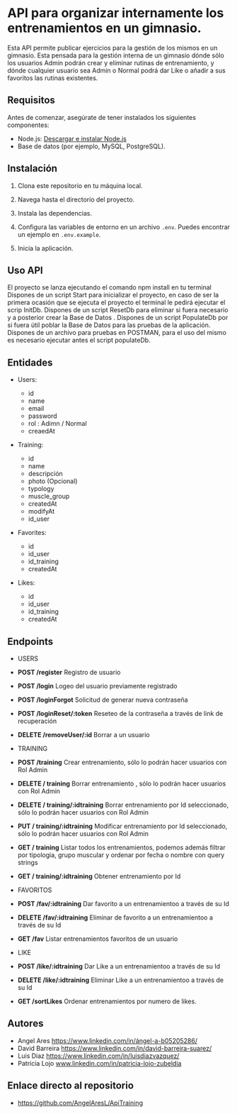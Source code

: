 # API para organizar internamente los entrenamientos en un gimnasio.

Esta API permite publicar ejercicios para la gestión de los mismos en un
gimnasio.
Esta pensada para la gestión interna de un gimnasio dónde sólo los usuarios Admin podrán crear y eliminar rutinas de entrenamiento, y dónde cualquier usuario sea Admin o Normal podrá dar Like o añadir a sus favoritos las rutinas existentes.

## Requisitos

Antes de comenzar, asegúrate de tener instalados los siguientes componentes:

- Node.js: [Descargar e instalar Node.js](https://nodejs.org/)
- Base de datos (por ejemplo, MySQL, PostgreSQL).

## Instalación

1. Clona este repositorio en tu máquina local.

2. Navega hasta el directorio del proyecto.

3. Instala las dependencias.

4. Configura las variables de entorno en un archivo `.env`. Puedes encontrar un ejemplo en `.env.example`.

5. Inicia la aplicación.

## Uso API

El proyecto se lanza ejecutando el comando npm install en tu terminal
Dispones de un script Start para inicializar el proyecto, en caso de ser la primera ocasión que se ejecuta el proyecto el terminal le pedirá ejecutar el scrip InitDb.
Dispones de un script ResetDb para eliminar si fuera necesario y a posterior crear la Base de Datos .
Dispones de un script PopulateDb por si fuera útil poblar la Base de Datos para las pruebas de la aplicación.
Dispones de un archivo para pruebas en POSTMAN, para el uso del mismo es necesario ejecutar antes el script populateDb.

## Entidades

- Users:

  - id
  - name
  - email
  - password
  - rol : Adimn / Normal
  - creaedAt

- Training:

  - id
  - name
  - descripción
  - photo (Opcional)
  - typology
  - muscle_group
  - createdAt
  - modifyAt
  - id_user

- Favorites:

  - id
  - id_user
  - id_training
  - createdAt

- Likes:
  - id
  - id_user
  - id_training
  - createdAt

## Endpoints

- USERS
- **POST /register** Registro de usuario
- **POST /login** Logeo del usuario previamente registrado
- **POST /loginForgot** Solicitud de generar nueva contraseña
- **POST /loginReset/:token** Reseteo de la contraseña a través de link de recuperación
- **DELETE /removeUser/:id** Borrar a un usuario

- TRAINING
- **POST /training** Crear entrenamiento, sólo lo podrán hacer usuarios con Rol Admin
- **DELETE / training** Borrar entrenamiento , sólo lo podrán hacer usuarios con Rol Admin
- **DELETE / training/:idtraining** Borrar entrenamiento por Id seleccionado, sólo lo podrán hacer usuarios con Rol Admin
- **PUT / training/:idtraining** Modificar entrenamiento por Id seleccionado, sólo lo podrán hacer usuarios con Rol Admin
- **GET / training** Listar todos los entrenamientos, podemos además filtrar por tipologia, grupo muscular y ordenar por fecha o nombre con query strings
- **GET / training/:idtraining** Obtener entrenamiento por Id

- FAVORITOS
- **POST /fav/:idtraining** Dar favorito a un entrenamientoo a través de su Id
- **DELETE /fav/:idtraining** Eliminar de favorito a un entrenamientoo a través de su Id
- **GET /fav** Listar entrenamientos favoritos de un usuario

- LIKE
- **POST /like/:idtraining** Dar Like a un entrenamientoo a través de su Id
- **DELETE /like/:idtraining** Eliminar Like a un entrenamientoo a través de su Id
- **GET /sortLikes** Ordenar entrenamientos por numero de likes.

## Autores

- Angel Ares https://www.linkedin.com/in/ángel-a-b05205286/
- David Barreira https://www.linkedin.com/in/david-barreira-suarez/
- Luis Diaz https://www.linkedin.com/in/luisdiazvazquez/
- Patricia Lojo www.linkedin.com/in/patricia-lojo-zubeldia

## Enlace directo al repositorio

- https://github.com/AngelAresL/ApiTraining
